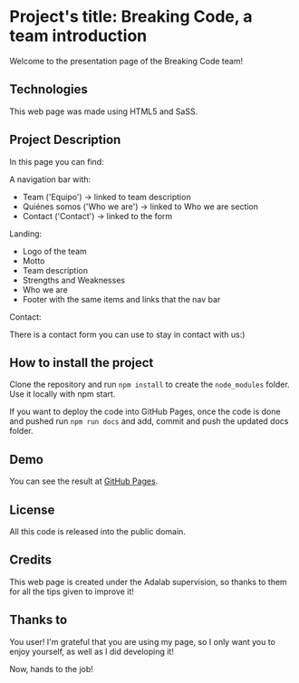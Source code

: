 # Project's title: Breaking Code, a team introduction

Welcome to the presentation page of the Breaking Code team!

## Technologies

This web page was made using HTML5 and SaSS.

## Project Description

In this page you can find:

A navigation bar with:
- Team ('Equipo') -> linked to team description
- Quiénes somos ('Who we are') -> linked to Who we are section
- Contact ('Contact') -> linked to the form

Landing:
- Logo of the team
- Motto
- Team description
- Strengths and Weaknesses
- Who we are
- Footer with the same items and links that the nav bar

Contact:

There is a contact form you can use to stay in contact with us:)

## How to install the project

Clone the repository and run `npm install` to create the `node_modules` folder. Use it locally with npm start.

If you want to deploy the code into GitHub Pages, once the code is done and pushed run `npm run docs` and add, commit and push the updated docs folder.

## Demo

You can see the result at [GitHub Pages](https://lvaldenebro.github.io/team-introduction-landing/).

## License

All this code is released into the public domain.

## Credits

This web page is created under the Adalab supervision, so thanks to them for all the tips given to improve it!

## Thanks to

You user! I'm grateful that you are using my page, so I only want you to enjoy yourself, as well as I did developing it!

Now, hands to the job!
